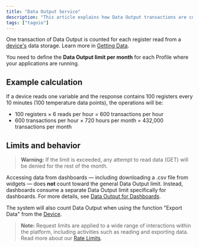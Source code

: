 ```yaml
---
title: "Data Output Service"
description: "This article explains how Data Output transactions are counted in TagoIO, how to set monthly Data Output limits per Profile, and how different actions (including dashboard downloads and device exports) affect those limits."
tags: ["tagoio"]
---
```


One transaction of Data Output is counted for each register read from a [device's](link-to-device) data storage. Learn more in [Getting Data](link-to-getting-data).

You need to define the **Data Output limit per month** for each Profile where your applications are running.

## Example calculation

If a device reads one variable and the response contains 100 registers every 10 minutes (100 temperature data points), the operations will be:

- 100 registers × 6 reads per hour = 600 transactions per hour  
- 600 transactions per hour × 720 hours per month = 432,000 transactions per month

## Limits and behavior

> **Warning:** If the limit is exceeded, any attempt to read data (GET) will be denied for the rest of the month.

Accessing data from dashboards — including downloading a .csv file from widgets — does **not** count toward the general Data Output limit. Instead, dashboards consume a separate Data Output limit specifically for dashboards. For more details, see [Data Output for Dashboards](link-to-data-output-for-dashboards).

The system will also count Data Output when using the function "Export Data" from the [Device](link-to-device).

> **Note:** Request limits are applied to a wide range of interactions within the platform, including activities such as reading and exporting data. Read more about our [Rate Limits](link-to-rate-limits).